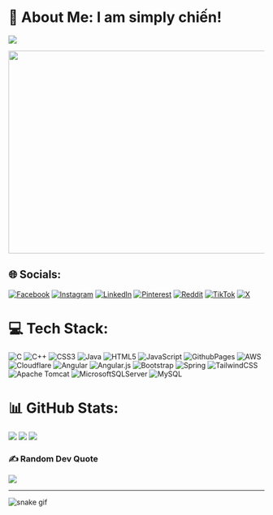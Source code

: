 # 💫 About Me: I am simply chiến!
[![](https://visitcount.itsvg.in/api?id=chienpromax&icon=2&color=0)](https://visitcount.itsvg.in)

<div align="center">
<!--<img src="https://66.media.tumblr.com/tumblr_m6phz48huX1rqfhi2o1_250.gif" width="600" height="400">-->
<img src="https://img2.wikia.nocookie.net/__cb20130303210835/adventuretimewithfinnandjake/images/f/f4/Funny-gif-Harlem-Shake-stickman-fight.gif" width="600" height="400">
</div>

## 🌐 Socials:
[![Facebook](https://img.shields.io/badge/Facebook-%231877F2.svg?logo=Facebook&logoColor=white)](https://www.facebook.com/profile.php?id=100050139920988) [![Instagram](https://img.shields.io/badge/Instagram-%23E4405F.svg?logo=Instagram&logoColor=white)](https://instagram.com/) [![LinkedIn](https://img.shields.io/badge/LinkedIn-%230077B5.svg?logo=linkedin&logoColor=white)](https://linkedin.com/in/) [![Pinterest](https://img.shields.io/badge/Pinterest-%23E60023.svg?logo=Pinterest&logoColor=white)](https://pinterest.com/) [![Reddit](https://img.shields.io/badge/Reddit-%23FF4500.svg?logo=Reddit&logoColor=white)](https://reddit.com/user/) [![TikTok](https://img.shields.io/badge/TikTok-%23000000.svg?logo=TikTok&logoColor=white)](https://tiktok.com/) [![X](https://img.shields.io/badge/X-black.svg?logo=X&logoColor=white)](https://x.com/) 

# 💻 Tech Stack:
![C](https://img.shields.io/badge/c-%2300599C.svg?style=for-the-badge&logo=c&logoColor=white) ![C++](https://img.shields.io/badge/c++-%2300599C.svg?style=for-the-badge&logo=c%2B%2B&logoColor=white) ![CSS3](https://img.shields.io/badge/css3-%231572B6.svg?style=for-the-badge&logo=css3&logoColor=white) ![Java](https://img.shields.io/badge/java-%23ED8B00.svg?style=for-the-badge&logo=openjdk&logoColor=white) ![HTML5](https://img.shields.io/badge/html5-%23E34F26.svg?style=for-the-badge&logo=html5&logoColor=white) ![JavaScript](https://img.shields.io/badge/javascript-%23323330.svg?style=for-the-badge&logo=javascript&logoColor=%23F7DF1E) ![GithubPages](https://img.shields.io/badge/github%20pages-121013?style=for-the-badge&logo=github&logoColor=white) ![AWS](https://img.shields.io/badge/AWS-%23FF9900.svg?style=for-the-badge&logo=amazon-aws&logoColor=white) ![Cloudflare](https://img.shields.io/badge/Cloudflare-F38020?style=for-the-badge&logo=Cloudflare&logoColor=white) ![Angular](https://img.shields.io/badge/angular-%23DD0031.svg?style=for-the-badge&logo=angular&logoColor=white) ![Angular.js](https://img.shields.io/badge/angular.js-%23E23237.svg?style=for-the-badge&logo=angularjs&logoColor=white) ![Bootstrap](https://img.shields.io/badge/bootstrap-%238511FA.svg?style=for-the-badge&logo=bootstrap&logoColor=white) ![Spring](https://img.shields.io/badge/spring-%236DB33F.svg?style=for-the-badge&logo=spring&logoColor=white) ![TailwindCSS](https://img.shields.io/badge/tailwindcss-%2338B2AC.svg?style=for-the-badge&logo=tailwind-css&logoColor=white) ![Apache Tomcat](https://img.shields.io/badge/apache%20tomcat-%23F8DC75.svg?style=for-the-badge&logo=apache-tomcat&logoColor=black) ![MicrosoftSQLServer](https://img.shields.io/badge/Microsoft%20SQL%20Server-CC2927?style=for-the-badge&logo=microsoft%20sql%20server&logoColor=white) ![MySQL](https://img.shields.io/badge/mysql-4479A1.svg?style=for-the-badge&logo=mysql&logoColor=white)
# 📊 GitHub Stats:

![](https://github-readme-stats.vercel.app/api?username=chienpromax&theme=omni&hide_border=false&include_all_commits=false&count_private=false)
![](https://github-readme-streak-stats.herokuapp.com/?user=chienpromax&theme=omni&hide_border=false)
![](https://github-readme-stats.vercel.app/api/top-langs/?username=chienpromax&theme=omni&hide_border=false&include_all_commits=false&count_private=false&layout=compact)
### ✍️ Random Dev Quote
![](https://quotes-github-readme.vercel.app/api?type=horizontal&theme=tokyonight)

---


<!-- Proudly created with GPRM ( https://gprm.itsvg.in ) -->


![snake gif](https://github.com/YOUR_USERNAME/chienpromax/blob/output/github-contribution-grid-snake.gif)

